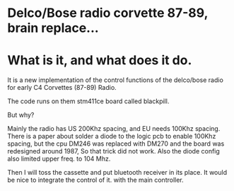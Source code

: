 # Delco/Bose radio corvette 87-89, brain replace...

What is it, and what does it do.
================================

It is a new implementation of the control functions of the delco/bose radio
for early C4 Corvettes (87-89) Radio.

The code runs on them stm411ce board called blackpill.

But why?

Mainly the radio has US 200Khz spacing, and EU needs 100Khz spacing.
There is a paper about solder a diode to the logic pcb to enable
100Khz spacing, but the cpu DM246 was replaced with DM270
and the board was redesigned around 1987,
So that trick did not work.
Also the diode config also limited upper freq. to 104 Mhz.

Then I will toss the cassette and put bluetooth receiver in its place.
It would be nice to integrate the control of it. with the main controller.
